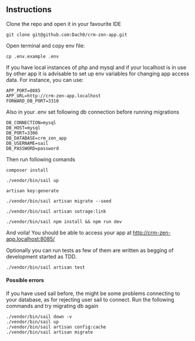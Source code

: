 ## Instructions

Clone the repo and open it in your favourite IDE

    git clone git@github.com:Dach0/crm-zen-app.git

Open terminal and copy env file:

    cp .env.example .env

If you have local instances of php and mysql and if your localhost is in use by other app it is advisable
to set up env variables for changing app access data. For instance, you can use:

```dotenv
APP_PORT=8085
APP_URL=http://crm-zen-app.localhost
FORWARD_DB_PORT=3310
```

Also in your .env set following db connection before running migrations

```dotenv
DB_CONNECTION=mysql
DB_HOST=mysql
DB_PORT=3306
DB_DATABASE=crm_zen_app
DB_USERNAME=sail
DB_PASSWORD=password
```

Then run following comands
    
    composer install

    ./vendor/bin/sail up

    artisan key:generate

    ./vendor/bin/sail artisan migrate --seed

    ./vendor/bin/sail artisan sotrage:link

    ./vendor/bin/sail npm install && npm run dev

And voila! You should be able to access your app at http://crm-zen-app.localhost:8085/

Optionally you can run tests as few of them are written as begging of development started as TDD.

    ./vendor/bin/sail artisan test

#### Possible errors

If you have used sail before, the might be some problems connecting to your database, as for rejecting
user sail to connect. 
Run the following commands and try migrating db again

    ./vendor/bin/sail down -v
    ./vendor/bin/sail up
    ./vendor/bin/sail artisan config:cache
    ./vendor/bin/sail artisan migrate
